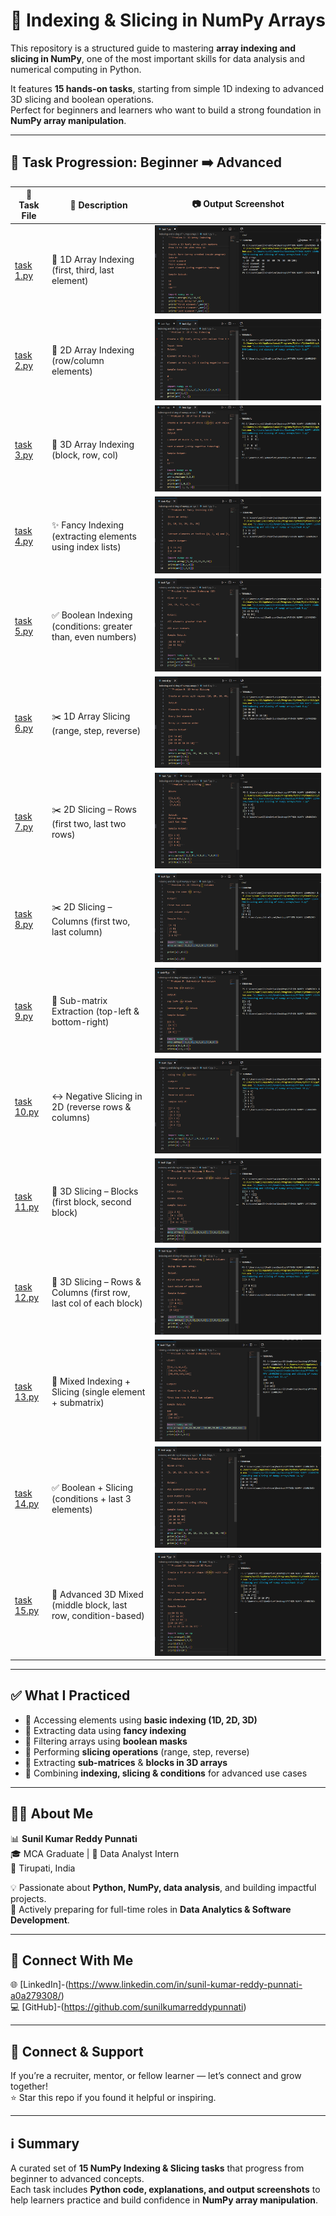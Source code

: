 # 🔢 Indexing & Slicing in NumPy Arrays

This repository is a structured guide to mastering **array indexing and slicing in NumPy**, one of the most important skills for data analysis and numerical computing in Python.  

It features **15 hands-on tasks**, starting from simple 1D indexing to advanced 3D slicing and boolean operations.  
Perfect for beginners and learners who want to build a strong foundation in **NumPy array manipulation**.

---

## 📂 Task Progression: Beginner ➡️ Advanced

| 🧪 Task File | 📄 Description | 📷 Output Screenshot |
|-------------|----------------|----------------------|
| [task 1.py](indexing%20and%20slicing%20of%20numpy%20arrays/task%201.py) | 🎯 1D Array Indexing (first, third, last element) | ![task 1.png](task%201.png) |
| [task 2.py](indexing%20and%20slicing%20of%20numpy%20arrays/task%202.py) | 🎯 2D Array Indexing (row/column elements) | ![task 2.png](task%202.png) |
| [task 3.py](indexing%20and%20slicing%20of%20numpy%20arrays/task%203.py) | 🎯 3D Array Indexing (block, row, col) | ![task 3.png](task%203.png) |
| [task 4.py](indexing%20and%20slicing%20of%20numpy%20arrays/task%204.py) | ✨ Fancy Indexing (extracting elements using index lists) | ![task 4.png](task%204.png) |
| [task 5.py](indexing%20and%20slicing%20of%20numpy%20arrays/task%205.py) | ✅ Boolean Indexing (conditions: greater than, even numbers) | ![task 5.png](task%205.png) |
| [task 6.py](indexing%20and%20slicing%20of%20numpy%20arrays/task%206.py) | ✂️ 1D Array Slicing (range, step, reverse) | ![task 6.png](task%206.png) |
| [task 7.py](indexing%20and%20slicing%20of%20numpy%20arrays/task%207.py) | ✂️ 2D Slicing – Rows (first two, last two rows) | ![task 7.png](task%207.png) |
| [task 8.py](indexing%20and%20slicing%20of%20numpy%20arrays/task%208.py) | ✂️ 2D Slicing – Columns (first two, last column) | ![task 8.png](task%208.png) |
| [task 9.py](indexing%20and%20slicing%20of%20numpy%20arrays/task%209.py) | 🔲 Sub-matrix Extraction (top-left & bottom-right) | ![task 9.png](task%209.png) |
| [task 10.py](indexing%20and%20slicing%20of%20numpy%20arrays/task%2010.py) | ↔️ Negative Slicing in 2D (reverse rows & columns) | ![task 10.png](task%2010.png) |
| [task 11.py](indexing%20and%20slicing%20of%20numpy%20arrays/task%2011.py) | 🧊 3D Slicing – Blocks (first block, second block) | ![task 11.png](task%2011.png) |
| [task 12.py](indexing%20and%20slicing%20of%20numpy%20arrays/task%2012.py) | 🧊 3D Slicing – Rows & Columns (first row, last col of each block) | ![task 12.png](task%2012.png) |
| [task 13.py](indexing%20and%20slicing%20of%20numpy%20arrays/task%2013.py) | 🎯 Mixed Indexing + Slicing (single element + submatrix) | ![task 13.png](task%2013.png) |
| [task 14.py](indexing%20and%20slicing%20of%20numpy%20arrays/task%2014.py) | ✅ Boolean + Slicing (conditions + last 3 elements) | ![task 14.png](task%2014.png) |
| [task 15.py](indexing%20and%20slicing%20of%20numpy%20arrays/task%2015.py) | 🚀 Advanced 3D Mixed (middle block, last row, condition-based) | ![task 15.png](task%2015.png) |

---

## ✅ What I Practiced
- 🔹 Accessing elements using **basic indexing (1D, 2D, 3D)**
- 🔹 Extracting data using **fancy indexing**  
- 🔹 Filtering arrays using **boolean masks**  
- 🔹 Performing **slicing operations** (range, step, reverse)  
- 🔹 Extracting **sub-matrices** & **blocks in 3D arrays**  
- 🔹 Combining **indexing, slicing & conditions** for advanced use cases  

---

## 👨‍💻 About Me
📊 **Sunil Kumar Reddy Punnati**  
🎓 MCA Graduate | 💼 Data Analyst Intern  
📍 Tirupati, India  

💡 Passionate about **Python, NumPy, data analysis**, and building impactful projects.  
🚀 Actively preparing for full-time roles in **Data Analytics & Software Development**.

---

## 🔗 Connect With Me
🌐 [LinkedIn]-(https://www.linkedin.com/in/sunil-kumar-reddy-punnati-a0a279308/)  
💻 [GitHub]-(https://github.com/sunilkumarreddypunnati)  

---

## 🙌 Connect & Support
If you’re a recruiter, mentor, or fellow learner — let’s connect and grow together!  
⭐ Star this repo if you found it helpful or inspiring.

---

## ℹ️ Summary
A curated set of **15 NumPy Indexing & Slicing tasks** that progress from beginner to advanced concepts.  
Each task includes **Python code, explanations, and output screenshots** to help learners practice and build confidence in **NumPy array manipulation**.
